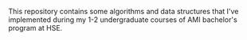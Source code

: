 This repository contains some algorithms and data structures that I've implemented during my 1-2 undergraduate courses of AMI bachelor's program at HSE.
